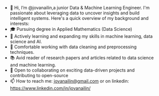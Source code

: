 - 👋 Hi, I’m @jovanailin,a junior Data & Machine Learning Engineer. I'm passionate about leveraging data to uncover insights and build intelligent systems. Here's a quick overview of my background and interests:
- 🎓 Pursuing degree in Applied Mathematics (Data Science)
- 🌱 Actively learning and expanding my skills in machine learning, data science and AI.
- 🧪 Comfortable working with data cleaning and preprocessing techniques.
- 📚 Avid reader of research papers and articles related to data science and machine learning.
- 🤝 Open to collaborating on exciting data-driven projects and contributing to open-source
- 📫 How to reach me: jovanailin@gmail.com or on linkedin: https://www.linkedin.com/in/jovanailin/

<!---
jovanailin/jovanailin is a ✨ special ✨ repository because its `README.md` (this file) appears on your GitHub profile.
You can click the Preview link to take a look at your changes.
--->

